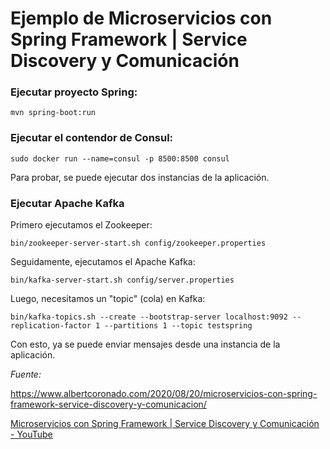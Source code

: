 # Ejemplo de Microservicios con Spring Framework | Service Discovery y Comunicación

### Ejecutar proyecto Spring:

```
mvn spring-boot:run
```



### Ejecutar el contendor de Consul:

```
sudo docker run --name=consul -p 8500:8500 consul
```



Para probar, se puede ejecutar dos instancias de la aplicación.



### Ejecutar Apache Kafka

Primero ejecutamos el Zookeeper:

```
bin/zookeeper-server-start.sh config/zookeeper.properties
```

Seguidamente, ejecutamos el Apache Kafka:

```
bin/kafka-server-start.sh config/server.properties
```

Luego, necesitamos un "topic" (cola) en Kafka:

```
bin/kafka-topics.sh --create --bootstrap-server localhost:9092 --replication-factor 1 --partitions 1 --topic testspring
```

Con esto, ya se puede enviar mensajes desde una instancia de la aplicación.



*Fuente:*

https://www.albertcoronado.com/2020/08/20/microservicios-con-spring-framework-service-discovery-y-comunicacion/



[Microservicios con Spring Framework | Service Discovery y Comunicación - YouTube](https://www.youtube.com/watch?v=FPeI_7iFYDk)






